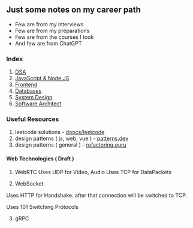 ## Just some notes on my career path

- Few are from my interviews
- Few are from my preparations
- Few are from the courses I took
- And few are from ChatGPT


### Index   

1. [DSA](/DSA.md)
2. [JavaScript & Node.JS](/JavaScript%20&%20Node.md)
3. [Frontend](/Frontend.md)
4. [Databases](/Databases.md)
5. [System Design](/System%20Design.md)
6. [Software Architect](/Software%20Architect.md)


### Useful Resources

1. leetcode solutions - [doocs/leetcode](https://doocs-leetcode.vercel.app/#/README_EN?id=_1-basic-algorithms)
2. design patterns ( js, web, vue ) - [patterns.dev](https://patterns.dev) 
3. design patterns ( general ) - [refactoring.guru](https://refactoring.guru)


#### Web Technologies ( Draft )

1. WebRTC
Uses UDP for Video, Audio
Uses TCP for DataPackets

2. WebSocket

Uses HTTP for Handshake. after that connection will be switched to TCP. 

Uses 101 Switching Protocols

3. gRPC
